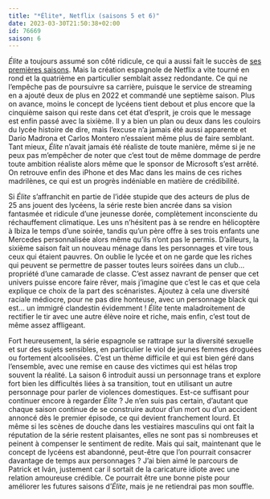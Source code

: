 ```yaml
---
title: "*Élite*, Netflix (saisons 5 et 6)"
date: 2023-03-30T21:50:38+02:00
id: 76669 
saison: 6
---
```


*Élite* a toujours assumé son côté ridicule, ce qui a aussi fait le succès de [ses premières saisons](https://voiretmanger.fr/elite-madrona-montero-netflix/). Mais la création espagnole de Netflix a vite tourné en rond et la quatrième en particulier semblait assez redondante. Ce qui ne l’empêche pas de poursuivre sa carrière, puisque le service de streaming en a ajouté deux de plus en 2022 et commandé une septième saison. Plus on avance, moins le concept de lycéens tient debout et plus encore que la cinquième saison qui reste dans cet état d’esprit, je crois que le message est enfin passé avec la sixième. Il y a bien un plan ou deux dans les couloirs du lycée histoire de dire, mais l’excuse n’a jamais été aussi apparente et Darío Madrona et Carlos Montero n’essaient même plus de faire semblant. Tant mieux, *Élite* n’avait jamais été réaliste de toute manière, même si je ne peux pas m’empêcher de noter que c’est tout de même dommage de perdre toute ambition réaliste alors même que le sponsor de Microsoft s’est arrêté. On retrouve enfin des iPhone et des Mac dans les mains de ces riches madrilènes, ce qui est un progrès indéniable en matière de crédibilité.

Si *Élite* s’affranchit en partie de l’idée stupide que des acteurs de plus de 25 ans jouent des lycéens, la série reste bien ancrée dans sa vision fantasmée et ridicule d’une jeunesse dorée, complètement inconsciente du réchauffement climatique. Les uns n’hésitent pas à se rendre en hélicoptère à Ibiza le temps d’une soirée, tandis qu’un père offre à ses trois enfants une Mercedes personnalisée alors même qu’ils n’ont pas le permis. D’ailleurs, la sixième saison fait un nouveau ménage dans les personnages et vire tous ceux qui étaient pauvres. On oublie le lycée et on ne garde que les riches qui peuvent se permettre de passer toutes leurs soirées dans un club… propriété d’une camarade de classe. C’est assez navrant de penser que cet univers puisse encore faire rêver, mais j’imagine que c’est le cas et que cela explique ce choix de la part des scénaristes. Ajoutez à cela une diversité raciale médiocre, pour ne pas dire honteuse, avec un personnage black qui est… un immigré clandestin évidemment ! *Élite* tente maladroitement de rectifier le tir avec une autre élève noire et riche, mais enfin, c’est tout de même assez affligeant.

Fort heureusement, la série espagnole se rattrape sur la diversité sexuelle et sur des sujets sensibles, en particulier le viol de jeunes femmes droguées ou fortement alcoolisées. C’est un thème difficile et qui est bien géré dans l’ensemble, avec une remise en cause des victimes qui est hélas trop souvent la réalité. La saison 6 introduit aussi un personnage trans et explore fort bien les difficultés liées à sa transition, tout en utilisant un autre personnage pour parler de violences domestiques. Est-ce suffisant pour continuer encore à regarder *Élite* ? Je n’en suis pas certain, d’autant que chaque saison continue de se construire autour d’un mort ou d’un accident annoncé dès le premier épisode, ce qui devient franchement lourd. Et même si les scènes de douche dans les vestiaires masculins qui ont fait la réputation de la série restent plaisantes, elles ne sont pas si nombreuses et peinent à compenser le sentiment de redite. Mais qui sait, maintenant que le concept de lycéens est abandonné, peut-être que l’on pourrait consacrer davantage de temps aux personnages ? J’ai bien aimé le parcours de Patrick et Iván, justement car il sortait de la caricature idiote avec une relation amoureuse crédible. Ce pourrait être une bonne piste pour améliorer les futures saisons d’*Élite*, mais je ne retiendrai pas mon souffle.
